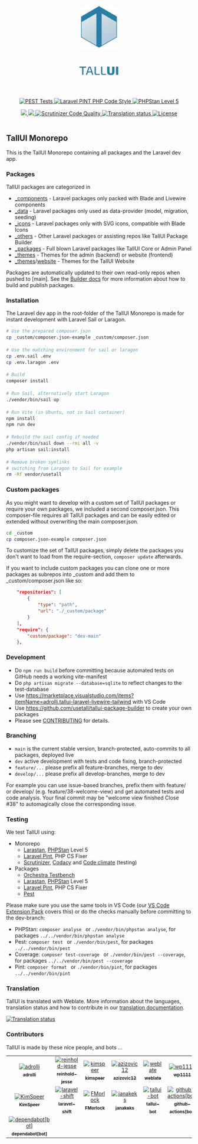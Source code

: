 <h1 align="center">
    <img src="_others/tallui-art/tallui-logo.svg" width="100" alt="TallUI Logo">
    <br><br>
    <img src="_others/tallui-art/tallui-textlogo.svg" width="110" alt="TallUI Textlogo">
    <br><br>
</h1>

<p align="center">
    <a href="https://github.com/usetall/tallui/actions/workflows/pest.yml">
        <img alt="PEST Tests" src="https://img.shields.io/github/workflow/status/usetall/tallui/Pest?label=PestPHP">
    </a>
    <a href="https://github.com/usetall/tallui/actions/workflows/pint.yml">
        <img alt="Laravel PINT PHP Code Style" src="https://img.shields.io/github/workflow/status/usetall/tallui/Pint?label=Laravel Pint">
    </a>
    <a href="https://github.com/usetall/tallui/actions/workflows/phpstan.yml">
        <img alt="PHPStan Level 5" src="https://img.shields.io/github/workflow/status/usetall/tallui/PHPStan?label=PHPStan">
    </a>
</p>
<p align="center">
    <a href="https://app.codacy.com/gh/usetall/tallui/dashboard">
        <img src="https://app.codacy.com/project/badge/Grade/2b912412bb6e4892b52688272dec1555">
    </a>
    <a href="https://app.codacy.com/gh/usetall/tallui/dashboard">
        <img src="https://app.codacy.com/project/badge/Coverage/2b912412bb6e4892b52688272dec1555">
    </a>
    <a href="https://scrutinizer-ci.com/g/usetall/tallui/?branch=main">
        <img alt="Scrutinizer Code Quality" src="https://scrutinizer-ci.com/g/usetall/tallui/badges/quality-score.png?b=main">
    </a>
    <a href="https://hosted.weblate.org/engage/tallui/">
        <img src="https://hosted.weblate.org/widgets/tallui/-/svg-badge.svg" alt="Translation status" />
    </a>
    <a href="https://github.com/usetall/tallui-app-components/blob/main/LICENSE.md">
        <img alt="License" src="https://img.shields.io/github/license/usetall/tallui-app-components?color=blue&label=license">
    </a>
    <br>
    <br>
</p>


## TallUI Monorepo

This is the TallUI Monorepo containing all packages and the Laravel dev app.


### Packages

TallUI packages are categorized in 

- [_components](./_components/README.md) - Laravel packages only packed with Blade and Livewire components
- [_data](./_data/README.md) - Laravel packages only used as data-provider (model, migration, seeding)
- [_icons](./_icons/README.md) - Laravel packages only with SVG icons, compatible with Blade Icons
- [_others](./_others/README.md) - Other Laravel packages or assisting repos like TallUI Package Builder
- [_packages](./_packages/README.md) - Full blown Laravel packages like TallUI Core or Admin Panel
- [_themes](./_themes/README.md) - Themes for the admin (backend) or website (frontend)
- [_themes](./_themes/README.md)/[website](./_themes/website/README.md) - Themes for the TallUI Website

Packages are automatically updated to their own read-only repos when pushed to [main]. See the [Builder docs](./docs/builder/README.md) for more information about how to build and publish packages.


### Installation

The Laravel dev app in the root-folder of the TallUI Monorepo is made for instant development with Laravel Sail or Laragon. 

```bash
# Use the prepared composer.json
cp _custom/composer.json-example _custom/composer.json

# Use the matching environment for sail or laragon
cp .env.sail .env
cp .env.laragon .env

# Build
composer install

# Run Sail, alternatively start Laragon
./vendor/bin/sail up

# Run Vite (in Ubuntu, not in Sail container)
npm install
npm run dev

# Rebuild the sail config if needed
./vendor/bin/sail down --rmi all -v
php artisan sail:install

# Remove broken symlinks 
# switching from Laragon to Sail for example
rm -Rf vendor/usetall
```


### Custom packages

As you might want to develop with a custom set of TallUI packages or require your own packages, we included a second composer.json. This composer-file requires all TallUI packages and can be easily edited or extended without overwriting the main composer.json.

```bash
cd _custom
cp composer.json-example composer.json
```

To customize the set of TallUI packages, simply delete the packages you don't want to load from the require-section, ```composer update``` afterwards.

If you want to include custom packages you can clone one or more packages as subrepos into _custom and add them to _custom/composer.json like so:

```json
    "repositories": [
        {
            "type": "path",
            "url": "./_custom/package"
        }
    ],
    "require": {
        "custom/package": "dev-main"
    },
```


### Development

- Do `npm run build` before committing because automated tests on GitHub needs a working vite-manifest
- Do `php artisan migrate --database=sqlite` to reflect changes to the test-database
- Use https://marketplace.visualstudio.com/items?itemName=adrolli.tallui-laravel-livewire-tailwind with VS Code
- Use https://github.com/usetall/tallui-package-builder to create your own packages
- Please see [CONTRIBUTING](CONTRIBUTING.md) for details.


### Branching

- ```main``` is the current stable version, branch-protected, auto-commits to all packages, deployed live
- ```dev``` active development with tests and code fixing, branch-protected
- ```feature/...``` please prefix all feature-branches, merge to dev
- ```develop/...``` please prefix all develop-branches, merge to dev

For example you can use issue-based branches, prefix them with feature/ or develop/ (e.g. feature/38-welcome-view) and get automated tests and code analysis. Your final commit may be "welcome view finished Close #38" to automagically close the corresponding issue.

### Testing

We test TallUI using:

- Monorepo
  - [Larastan](https://github.com/nunomaduro/larastan), [PHPStan](https://phpstan.org/) Level 5
  - [Laravel Pint](https://laravel.com/docs/pint), PHP CS Fixer
  - [Scrutinizer](https://scrutinizer-ci.com/g/usetall/tallui/), [Codacy](https://app.codacy.com/gh/usetall/tallui/) and [Code climate](https://codeclimate.com/github/usetall/tallui) (testing)
- Packages
  - [Orchestra Testbench](https://orchestraplatform.readme.io/docs/testbench)
  - [Larastan](https://github.com/nunomaduro/larastan), [PHPStan](https://phpstan.org/) Level 5
  - [Laravel Pint](https://laravel.com/docs/pint), PHP CS Fixer
  - [Pest](https://pestphp.com/)

Please make sure you use the same tools in VS Code (our [VS Code Extension Pack](https://marketplace.visualstudio.com/items?itemName=adrolli.tallui-laravel-livewire-tailwind) covers this) or do the checks manually before committing to the dev-branch:

- PHPStan: ```composer analyse ``` or ```./vendor/bin/phpstan analyse```, for packages ```../../vendor/bin/phpstan analyse```
- Pest: ```composer test ``` or ```./vendor/bin/pest```, for packages ```../../vendor/bin/pest```
- Coverage: ```composer test-coverage ``` or ```./vendor/bin/pest --coverage```, for packages ```../../vendor/bin/pest --coverage```
- Pint: ```composer format ``` or ```./vendor/bin/pint```, for packages ```../../vendor/bin/pint```

### Translation

TallUI is translated with Weblate. More information about the languages, translation status and how to contribute in our [translation documentation](./docs/translation/README.md).

<a href="https://hosted.weblate.org/engage/tallui/">
<img src="https://hosted.weblate.org/widgets/tallui/-/open-graph.png" alt="Translation status" /></a>

### Contributors

TallUI is made by these nice people, and bots ...

<!-- readme: adrolli,Reinhold-Jesse,collaborators,contributors,weblate,laravel-shift,tallui-bot,bots -start -->
<table>
<tr>
    <td align="center">
        <a href="https://github.com/adrolli">
            <img src="https://avatars.githubusercontent.com/u/40421928?v=4" width="100;" alt="adrolli"/>
            <br />
            <sub><b>adrolli</b></sub>
        </a>
    </td>
    <td align="center">
        <a href="https://github.com/reinhold-jesse">
            <img src="https://avatars.githubusercontent.com/u/88349887?v=4" width="100;" alt="reinhold-jesse"/>
            <br />
            <sub><b>reinhold-jesse</b></sub>
        </a>
    </td>
    <td align="center">
        <a href="https://github.com/kimspeer">
            <img src="https://avatars.githubusercontent.com/u/98323532?v=4" width="100;" alt="kimspeer"/>
            <br />
            <sub><b>kimspeer</b></sub>
        </a>
    </td>
    <td align="center">
        <a href="https://github.com/azizovic12">
            <img src="https://avatars.githubusercontent.com/u/104441723?v=4" width="100;" alt="azizovic12"/>
            <br />
            <sub><b>azizovic12</b></sub>
        </a>
    </td>
    <td align="center">
        <a href="https://github.com/weblate">
            <img src="https://avatars.githubusercontent.com/u/1607653?v=4" width="100;" alt="weblate"/>
            <br />
            <sub><b>weblate</b></sub>
        </a>
    </td>
    <td align="center">
        <a href="https://github.com/wp1111">
            <img src="https://avatars.githubusercontent.com/u/42349383?v=4" width="100;" alt="wp1111"/>
            <br />
            <sub><b>wp1111</b></sub>
        </a>
    </td></tr>
<tr>
    <td align="center">
        <a href="https://github.com/KimSpeer">
            <img src="https://avatars.githubusercontent.com/u/98323532?v=4" width="100;" alt="KimSpeer"/>
            <br />
            <sub><b>KimSpeer</b></sub>
        </a>
    </td>
    <td align="center">
        <a href="https://github.com/laravel-shift">
            <img src="https://avatars.githubusercontent.com/u/15991828?v=4" width="100;" alt="laravel-shift"/>
            <br />
            <sub><b>laravel-shift</b></sub>
        </a>
    </td>
    <td align="center">
        <a href="https://github.com/FMorlock">
            <img src="https://avatars.githubusercontent.com/u/99252924?v=4" width="100;" alt="FMorlock"/>
            <br />
            <sub><b>FMorlock</b></sub>
        </a>
    </td>
    <td align="center">
        <a href="https://github.com/janakeks">
            <img src="https://avatars.githubusercontent.com/u/42347662?v=4" width="100;" alt="janakeks"/>
            <br />
            <sub><b>janakeks</b></sub>
        </a>
    </td>
    <td align="center">
        <a href="https://github.com/tallui-bot">
            <img src="https://avatars.githubusercontent.com/u/106848579?v=4" width="100;" alt="tallui-bot"/>
            <br />
            <sub><b>tallui-bot</b></sub>
        </a>
    </td>
    <td align="center">
        <a href="https://github.com/github-actions[bot]">
            <img src="https://avatars.githubusercontent.com/in/15368?v=4" width="100;" alt="github-actions[bot]"/>
            <br />
            <sub><b>github-actions[bot]</b></sub>
        </a>
    </td></tr>
<tr>
    <td align="center">
        <a href="https://github.com/dependabot[bot]">
            <img src="https://avatars.githubusercontent.com/in/29110?v=4" width="100;" alt="dependabot[bot]"/>
            <br />
            <sub><b>dependabot[bot]</b></sub>
        </a>
    </td></tr>
</table>
<!-- readme: adrolli,Reinhold-Jesse,collaborators,contributors,weblate,laravel-shift,tallui-bot,bots -end -->
